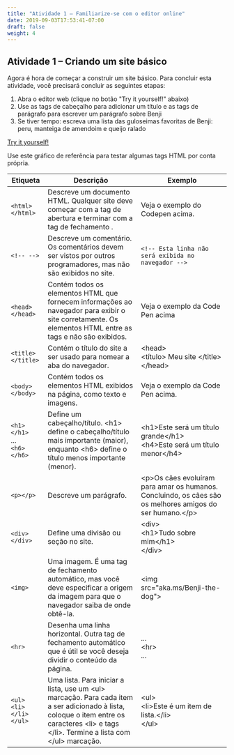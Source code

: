 ```yaml
---
title: "Atividade 1 – Familiarize-se com o editor online"
date: 2019-09-03T17:53:41-07:00
draft: false
weight: 4
---
```


## Atividade 1 – Criando um site básico

Agora é hora de começar a construir um site básico. Para concluir esta atividade, você precisará concluir as seguintes etapas:

1. Abra o editor web (clique no botão "Try it yourself!" abaixo)
2. Use as tags de cabeçalho para adicionar um título e as tags de parágrafo para escrever um parágrafo sobre Benji
3. Se tiver tempo: escreva uma lista das guloseimas favoritas de Benji: peru, manteiga de amendoim e queijo ralado

<a class="my-2 mx-4 btn btn-info" href="https://codepen.io/Sunny-Dee/pen/exxyYL" target="_blank">Try it yourself!</a>

Use este gráfico de referência para testar algumas tags HTML por conta própria.

Etiqueta | Descrição | Exemplo
---|--------------|----------
`<html></html>`                         | Descreve um documento HTML. Qualquer site deve começar com a tag de abertura <html> e terminar com a tag de fechamento </html>. | Veja o exemplo do Codepen acima.
`<!-- -->`                              | Descreve um comentário. Os comentários devem ser vistos por outros programadores, mas não são exibidos no site. |`<!-- Esta linha não será exibida no navegador -->`
`<head></head>`                         | Contém todos os elementos HTML que fornecem informações ao navegador para exibir o site corretamente. Os elementos HTML entre as tags <head> e </head> não são exibidos. | Veja o exemplo da Code Pen acima
`<title></title>`                       | Contém o título do site a ser usado para nomear a aba do navegador. | &lt;head&gt;<br>&lt;título&gt; Meu site &lt;/title&gt;<br>&lt;/head&gt;
`<body></body>`                         | Contém todos os elementos HTML exibidos na página, como texto e imagens. | Veja o exemplo da Code Pen acima.
`<h1></h1>`<br> ... <br> `<h6></h6>`    | Define um cabeçalho/título. &lt;h1&gt; define o cabeçalho/título mais importante (maior), enquanto &lt;h6&gt; define o título menos importante (menor). | &lt;h1&gt;Este será um título grande&lt;/h1&gt;<br> &lt;h4&gt;Este será um título menor&lt;/h4&gt;
`<p></p>`                               | Descreve um parágrafo. | &lt;p&gt;Os cães evoluíram para amar os humanos. Concluindo, os cães são os melhores amigos do ser humano.&lt;/p&gt;
`<div></div>`                           | Define uma divisão ou seção no site. | &lt;div&gt;<br>&lt;h1&gt;Tudo sobre mim&lt;/h1&gt;<br>&lt;/div&gt;
`<img>`                                 | Uma imagem. É uma tag de fechamento automático, mas você deve especificar a origem da imagem para que o navegador saiba de onde obtê-la. | &lt;img src="aka.ms/Benji-the-dog"&gt;
`<hr>`                                  | Desenha uma linha horizontal. Outra tag de fechamento automático que é útil se você deseja dividir o conteúdo da página.           | ... <br> &lt;hr&gt; <br> ...
`<ul>`<br>`<li>`<br>`</li>`<br>`</ul>`  | Uma lista. Para iniciar a lista, use um &lt;ul&gt; marcação. Para cada item a ser adicionado à lista, coloque o item entre os caracteres &lt;li&gt; e tags &lt;/li&gt;. Termine a lista com &lt;/ul&gt; marcação. | &lt;ul&gt;<br>&lt;li&gt;Este é um item de lista.&lt;/li&gt;<br>&lt;/ul&gt;